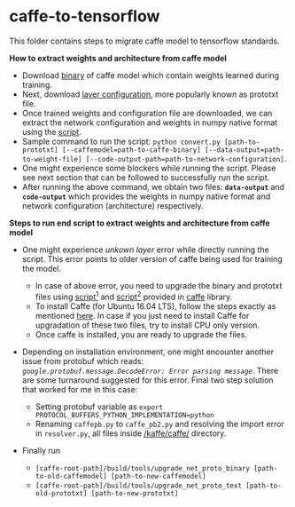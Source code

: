# caffe-to-tensorflow
This folder contains steps to migrate caffe model to tensorflow standards.

<b>How to extract weights and architecture from caffe model</b>

* Download [binary](http://www.robots.ox.ac.uk/~vgg/software/very_deep/caffe/VGG_ILSVRC_16_layers.caffemodel) of caffe model which contain weights learned during training.
* Next, download [layer configuration](https://gist.githubusercontent.com/ksimonyan/211839e770f7b538e2d8/raw/0067c9b32f60362c74f4c445a080beed06b07eb3/VGG_ILSVRC_16_layers_deploy.prototxt), more popularly known as prototxt file.
* Once trained weights and configuration file are downloaded, we can extract the network configuration and weights in numpy native format using the [script](https://github.com/ethereon/caffe-tensorflow/blob/master/convert.py).
* Sample command to run the script: `python convert.py [path-to-prototxt] [--caffemodel=path-to-caffe-binary] [--data-output=path-to-weight-file] [--code-output-path=path-to-network-configuration]`.
* One might experience some blockers while running the script. Please see next section that can be followed to successfully run the script.
* After running the above command, we obtain two files: **`data-output`** and **`code-output`** which provides the weights in numpy native format and network configuration (architecture) respectively.


<b> Steps to run end script to extract weights and architecture from caffe model</b>

* One might experience _unkown layer_ error while directly running the script. This error points to older version of caffe being used for training the model.
  * In case of above error, you need to upgrade the binary and prototxt files using [script<sup>1</sup>](https://github.com/BVLC/caffe/blob/master/tools/upgrade_net_proto_binary.cpp) and [script<sup>2</sup>](https://github.com/BVLC/caffe/blob/master/tools/upgrade_net_proto_text.cpp) provided in [caffe](https://github.com/BVLC/caffe) library.
  * To install Caffe (for Ubuntu 16.04 LTS), follow the steps exactly as mentioned [here](https://github.com/BVLC/caffe/wiki/Ubuntu-16.04-or-15.10-Installation-Guide). In case if you just need to install Caffe for upgradation of these two files, try to install CPU only version.
  * Once caffe is installed, you are ready to upgrade the files.

* Depending on installation environment, one might encounter another issue from protobuf which reads: _`google.protobuf.message.DecodeError: Error parsing message`_. There are some turnaround suggested for this error. Final two step solution that worked for me in this case:
  * Setting protobuf variable as `export PROTOCOL_BUFFERS_PYTHON_IMPLEMENTATION=python`
  * Renaming `caffepb.py` to `caffe_pb2.py` and resolving the import error in `resolver.py`, all files inside [/kaffe/caffe/](https://github.com/ethereon/caffe-tensorflow/tree/master/kaffe/caffe) directory.

* Finally run 
  * `[caffe-root-path]/build/tools/upgrade_net_proto_binary [path-to-old-caffemodel] [path-to-new-caffemodel]`
  * `[caffe-root-path]/build/tools/upgrade_net_proto_text [path-to-old-prototxt] [path-to-new-prototxt]`
